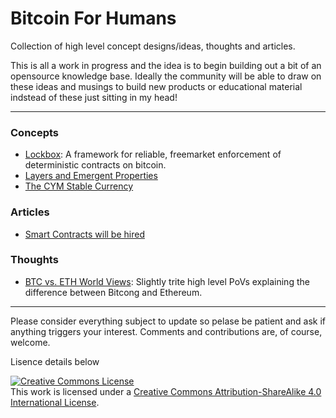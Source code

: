# Bitcoin For Humans

Collection of high level concept designs/ideas, thoughts and articles.  

This is all a work in progress and the idea is to begin building out a bit of an opensource knowledge base.  Ideally the community will be able to draw on these ideas and musings to build new products or educational material indstead of these just sitting in my head!

---

### Concepts

* [Lockbox](lockbox/Lockbox.md): A framework for reliable, freemarket enforcement of deterministic contracts on bitcoin.
* [Layers and Emergent Properties](bitcoincake.md)
* [The CYM Stable Currency](StableCurrency.md)

### Articles

* [Smart Contracts will be hired](HireSmartContracts.md)

### Thoughts

* [BTC vs. ETH World Views](worldview.md): Slightly trite high level PoVs explaining the difference between Bitcong and Ethereum.

---

Please consider everything subject to update so pelase be patient and ask if anything triggers your interest. Comments and contributions are, of course, welcome.

Lisence details below

<a rel="license" href="http://creativecommons.org/licenses/by-sa/4.0/"><img alt="Creative Commons License" style="border-width:0" src="https://i.creativecommons.org/l/by-sa/4.0/88x31.png" /></a><br />This work is licensed under a <a rel="license" href="http://creativecommons.org/licenses/by-sa/4.0/">Creative Commons Attribution-ShareAlike 4.0 International License</a>.
